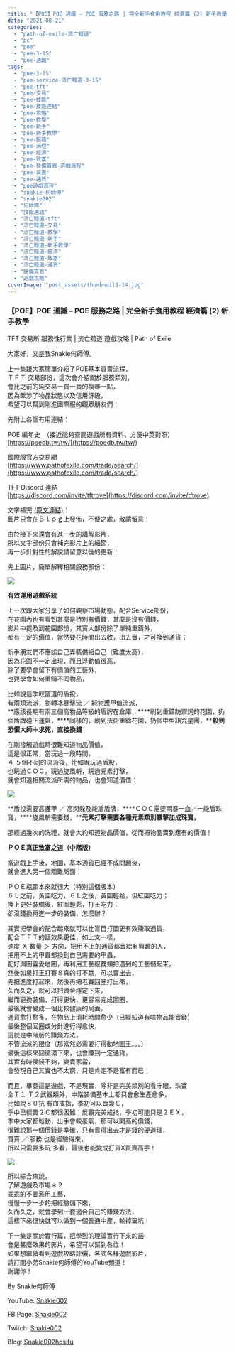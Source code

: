 ```yaml
---
title: "【POE】POE 通識 – POE 服務之路 | 完全新手食用教程 經濟篇 (2) 新手教學 | TFT 交易所 服務性行業 | 流亡黯道 遊戲攻略 | Path of Exile"
date: "2021-08-21"
categories: 
  - "path-of-exile-流亡黯道"
  - "pc"
  - "poe"
  - "poe-3-15"
  - "poe-通識"
tags: 
  - "poe-3-15"
  - "poe-service-流亡黯道-3-15"
  - "poe-tft"
  - "poe-交易"
  - "poe-技能"
  - "poe-技能連結"
  - "poe-攻略"
  - "poe-教學"
  - "poe-新手"
  - "poe-新手教學"
  - "poe-服務"
  - "poe-流程"
  - "poe-經濟"
  - "poe-致富"
  - "poe-裝備買賣-遊戲流程"
  - "poe-買賣"
  - "poe-通貨"
  - "poe遊戲流程"
  - "snakie-何師傅"
  - "snakie002"
  - "何師傅"
  - "技能連結"
  - "流亡黯道-tft"
  - "流亡黯道-交易"
  - "流亡黯道-教學"
  - "流亡黯道-新手"
  - "流亡黯道-新手教學"
  - "流亡黯道-經濟"
  - "流亡黯道-致富"
  - "流亡黯道-通貨"
  - "裝備買賣"
  - "遊戲攻略"
coverImage: "post_assets/thumbnail1-14.jpg"
---
```


### 【POE】POE 通識 – POE 服務之路 | 完全新手食用教程 經濟篇 (2) 新手教學  
TFT 交易所 服務性行業 | 流亡黯道 遊戲攻略 | Path of Exile

  
大家好，又是我Snakie何師傅。  

  
上一集跟大家簡單介紹了POE基本買賣流程，  
ＴＦＴ 交易部份，這次會介紹關於服務類別，  
會比之前的純交易一買一賣的複雜一點，  
因為牽涉了物品狀態以及信用評級，  
希望可以幫到剛進國際服的觀眾朋友們！  

  
先附上各個有用連結：  

  
POE 編年史　（接近能夠查閱遊戲所有資料，方便中英對照）  
[https://poedb.tw/tw/](https://poedb.tw/tw/)  

  
國際服官方交易網  
[https://www.pathofexile.com/trade/search/](https://www.pathofexile.com/trade/search/)  

  
TFT Discord 連結  
[https://discord.com/invite/tftrove](https://discord.com/invite/tftrove)  

  
文字補完 [(原文連結)](https://snakie002hosifu.blogspot.com/2021/08/068.html)：  
圖片只會在Ｂｌｏｇ上發佈，不便之處，敬請留意！  

  
由於接下來還會有進一步的講解影片，  
所以文字部份只會補完影片上的細節，  
再一步針對性的解說請留意以後的更新！  

  
先上圖片，簡單解釋相關服務部份：  

  
![](post_assets/Untitled-1-910x1024.jpg)  

  
**有效運用遊戲系統**  

  
上一次跟大家分享了如何觀察市場動態，配合Service部份，  
在花園內也有看到甚麼是特別有價錢，甚麼是沒有價錢，  
影片中提及到花園部份，其實大部份除了單純重鑄外，  
都有一定的價值，當然要花時間出去收，出去賣，才可換到通貨；  

  
新手朋友們不應該自己弄裝備給自己（難度太高），  
因為花園不一定出現，而且浮動值很高，  
除了要學會留下有價值的工藝外，  
也要學會如何重鑄不同物品，  

  
比如說這季較當道的盾投，  
有兩類流派，物轉冰暴擊流 ／ 純物護甲值流派，  
**應該長期有兩三個高物品等級的盾牌在倉庫，****刷到重鑄防禦詞的花園，扔個盾牌碰下運氣，****同樣的，刷到法術重鑄花園，扔個中型詛咒星團，****骰到恐懼大師＋求死，直接換錢**  

  
在剛接觸遊戲時很難知道物品價值，  
這是很正常，當玩過一段時間，  
４ ５個不同的流派後，比如說玩過盾投，  
也玩過ＣＯＣ，玩過旋風斬，玩過元素打擊，  
就會知道相關流派所需的物品，也會知道價值：  

  
![](post_assets/2-10-1024x329.png)  

  
**盾投需要高護甲 ／ 高閃躲及能盾盾牌，****ＣＯＣ需要兩暴一血／一能盾珠寶，****旋風斬需要錢，****元素打擊需要各種元素類別暴擊加成珠寶，**  

  
那經過幾次的洗禮，就會大約知道物品價值，從而把物品賣到應有的價值！  

  
**ＰＯＥ真正致富之道（中階版）**  

  
當遊戲上手後，地圖，基本通貨已經不成問題後，  
就會進入另一個兩難局面：  

  
ＰＯＥ瓶頸本來就很大（特別這個版本）  
６Ｌ之前，黃圖吃力，６Ｌ之後，黃圖輕鬆，但紅圖吃力；  
換上更好裝備後，紅圖輕鬆，打王吃力；  
卻沒錢換再進一步的裝備，怎麼辦？  

  
其實把學會的配合起來就可以比盲目打圖更有效賺取通貨，  
配合ＴＦＴ的話效果更佳，如上文一樣，  
速度 Ｘ 數量 ＞ 方向，把用不上的通貨都賣給有興趣的人，  
把用不上的甲蟲都換到自己需要的甲蟲，  
配好輿圖喜愛地圖，再利用工藝服務類把遇到的工藝儲起來，  
然後如果打王打賽８真的打不嬴，可以賣出去，  
先把進度打起來，然後再把老賽回圈打出來，  
久而久之，就可以把資金穩定下來，  
繼而更換裝備，打得更快，更容易完成回圈，  
最後就會變成一個比較健康的局面，  
通貨愈打愈多，在物品上消耗時間愈少（已經知道有啥物品能賣錢）  
最後整個回圈或分針進行得愈快，  
這就是中階版的賺錢方法，  
不管流派的限度（那當然必需要打得動地圖王。。。）  
最後這樣來回循環下來，也會賺到一定通貨，  
其實有時侯錢不夠，變賣家當，  
會發現自己其實也不太窮，只是肯定不是富有而已；  

  
而且，畢竟這是遊戲，不是現實，除非是完美類別的看守眼，珠寶  
全Ｔ１ Ｔ２武器類外，中階裝備基本上都只會愈生產愈多，  
比如說８０抗 有血戒指，季初可以賣幾Ｃ，  
季中已經賣２Ｃ都很困難；反觀完美戒指，季初可能只是２ＥＸ，  
季中大家都鬆動，出手會較豪氣，那可以開高的價錢，  
很難說那一個價錢是準確，只有賣得出去才是錢的硬道理，  
買賣 ／ 服務 也是經驗得來，  
所以只需要多玩 多看，最後也能變成打貨X買賣高手！  

  
![](post_assets/1-14.png)  

  
所以綜合來說，  
了解遊戲及市場＊２  
乖乖的不要濫用工藝，  
慢慢一步一步的把經驗儲下來，  
久而久之，就會學到一套適合自己的賺錢方法，  
這樣下來很快就可以做到一個普通中產，輸掉棄坑！  

  
下一集是關於實行篇，把學到的理論實行下來的話  
會是甚麼效果的影片，希望可以幫到各位！  
如果想繼續看到遊戲攻略評價，各式各樣遊戲影片，  
請訂閱小弟Snakie何師傅的YouTube頻道！  
謝謝你！  

  
By Snakie何師傅  

  
YouTube: [Snakie002](https://www.youtube.com/c/Snakie002/)  

  
FB Page: [Snakie002](https://www.facebook.com/Snakie002/)  

  
Twitch: [Snakie002](https://www.twitch.tv/snakie002/)  

  
Blog: [Snakie002hosifu](https://snakie002hosifu.blog/)
